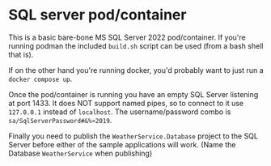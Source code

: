 # SQL server pod/container

This is a basic bare-bone MS SQL Server 2022 pod/container. If you're running podman the included `build.sh` script can be used (from a bash shell that is).

If on the other hand you're running docker, you'd probably want to just run a `docker compose up`.

Once the pod/container is running you have an empty SQL Server listening at port 1433. It does NOT support named pipes, so to connect to it use `127.0.0.1` instead of `localhost`. The username/password combo is `sa/SqlServerPassword#&%¤2019`.

Finally you need to publish the `WeatherService.Database` project to the SQL Server before either of the sample applications will work. (Name the Database `WeatherService` when publishing)